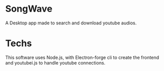 # SongWave
A Desktop app made to search and download youtube audios.

# Techs
This software uses Node.js, with Electron-forge cli to create the frontend and youtubei.js to handle youtube connections.
